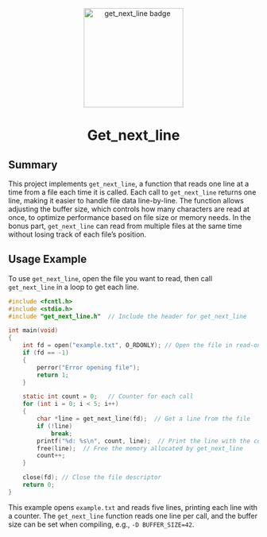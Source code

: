 <div align="center">
	<img src="https://github.com/maksim-volkmann/42-project-badges/blob/main/badges/get_next_linem.png" width="200" alt="get_next_line badge" />
	<h1>Get_next_line</h1>
</div>

## Summary
This project implements `get_next_line`, a function that reads one line at a time from a file each time it is called. Each call to `get_next_line` returns one line, making it easier to handle file data line-by-line. The function allows adjusting the buffer size, which controls how many characters are read at once, to optimize performance based on file size or memory needs. In the bonus part, `get_next_line` can read from multiple files at the same time without losing track of each file’s position.

## Usage Example

To use `get_next_line`, open the file you want to read, then call `get_next_line` in a loop to get each line.

```c
#include <fcntl.h>
#include <stdio.h>
#include "get_next_line.h"  // Include the header for get_next_line

int main(void)
{
	int fd = open("example.txt", O_RDONLY); // Open the file in read-only mode
	if (fd == -1)
	{
		perror("Error opening file");
		return 1;
	}

	static int count = 0;   // Counter for each call
	for (int i = 0; i < 5; i++)
	{
		char *line = get_next_line(fd);  // Get a line from the file
		if (!line)
			break;
		printf("%d: %s\n", count, line);  // Print the line with the count
		free(line);  // Free the memory allocated by get_next_line
		count++;
	}

	close(fd); // Close the file descriptor
	return 0;
}
```

This example opens `example.txt` and reads five lines, printing each line with a counter. The `get_next_line` function reads one line per call, and the buffer size can be set when compiling, e.g., `-D BUFFER_SIZE=42`.
